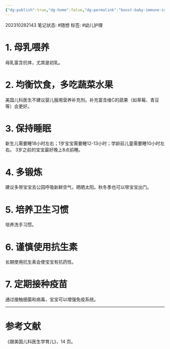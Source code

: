 ```yaml
---
{"dg-publish":true,"dg-home":false,"dg-permalink":"boost-baby-immune-system","permalink":"/boost-baby-immune-system/","dgPassFrontmatter":true}
---
```


202310282143
笔记状态: #随想
标签: #幼儿护理

# 1. 母乳喂养
母乳富含抗体，尤其是初乳。

# 2. 均衡饮食，多吃蔬菜水果
美国儿科医生不建议婴儿服用营养补充剂。补充富含维C的蔬果（如草莓、青豆等）会更好。

# 3. 保持睡眠
新生儿需要睡18小时左右；1岁宝宝需要睡12-13小时；学龄前儿童需要睡10小时左右。 3岁之前的宝宝最好晚上8点前睡。

# 4. 多锻炼
建议多带宝宝去公园呼吸新鲜空气，晒晒太阳。秋冬季也可以带宝宝出门。

# 5.  培养卫生习惯
培养洗手习惯。

# 6. 谨慎使用抗生素
长期使用抗生素会使宝宝有抗药性。

# 7. 定期接种疫苗
通过接触细菌和病毒，宝宝可以增强免疫系统。

---
# 参考文献

《跟美国儿科医生学育儿》，14 页。